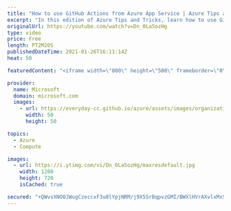 ```yaml
---
title: "How to use GitHub Actions from Azure App Service | Azure Tips and Tricks"
excerpt: "In this edition of Azure Tips and Tricks, learn how to use GitHub Actions from Microsoft Azure App Service.   For more tips and tricks, visit: https://aka.ms/azuretipsandtricks  Get started with 12 months of free services and $200 USD in credit. Create your free account today with Microsoft Azure: https://aka.ms/att/free"
originalUrl: https://youtube.com/watch?v=Dn_0La5ozHg
type: video
price: Free
length: PT2M20S
publishedDateTime: 2021-01-26T16:11:14Z
heat: 50

featuredContent: "<iframe width=\"800\" height=\"500\" frameborder=\"0\" src=\"https://www.youtube.com/embed/Dn_0La5ozHg\" allow=\"accelerometer; autoplay; encrypted-media; gyroscope; picture-in-picture\" allowfullscreen></iframe>"

provider:
  name: Microsoft
  domain: microsoft.com
  images:
    - url: https://everyday-cc.github.io/azure/assets/images/organizations/microsoft.com-50x50.jpg
      width: 50
      height: 50

topics:
  - Azure
  - Compute

images:
  - url: https://i.ytimg.com/vi/Dn_0La5ozHg/maxresdefault.jpg
    width: 1280
    height: 720
    isCached: true

secured: "+QWvsXNO0JWugCzeccxF3u8lYpjNRM/j9X5SrBqpvzGMI/BWXlHVrAXvlxMxS5JEGlq/9LuEEtJXX60OoYK5LjLbxBoAObQ2bUsr5RYrrpETF/eKwKk23Kuei8gxq6OY7Gu6qfER3SyGrNTEVZwt3Nmnblqjn5PJN0H5i7RNsrbFuoIRgrCdt09Nb3UJBMERuELn0dLIvqiGfzVt7BzWHJsg90Mml2dCuQ9lU9MOIEZh2gBTpoS0TIwlCzoO0UHb9fodHoqgD5zIPYj4BzCyqANZpHUSxhESqBeI3SjP4w4l5/JjdZUn6O7xJBabmHCUSA60mjnd0tA/vTRUkyYLVFhxQ5dtQKAsOHAO1d0CZCqmVCtu3P1DaK94EKzRSoOc/wJ1so+vlx3VMsl0e1nK6bAHVmvYMFb74rC4hxFib+k=;lwHy3Xc6BUz0ASvD5L9O1w=="
---
```


